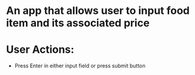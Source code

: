 # An app that allows user to input food item and its associated price
# User Actions:
- Press Enter in either input field or press submit button
